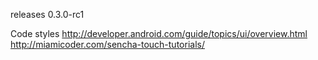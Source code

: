 releases 0.3.0-rc1

Code styles
http://developer.android.com/guide/topics/ui/overview.html
http://miamicoder.com/sencha-touch-tutorials/